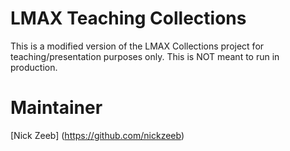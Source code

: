 LMAX Teaching Collections
==============

This is a modified version of the LMAX Collections project for teaching/presentation purposes only.  This is NOT meant to run in production.

Maintainer
==========

[Nick Zeeb] (https://github.com/nickzeeb)

